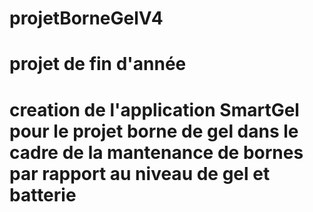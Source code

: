 # projetBorneGelV4
# projet de fin d'année
# creation de l'application SmartGel pour le projet borne de gel dans le cadre de la mantenance de bornes par rapport au niveau de gel et batterie
